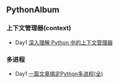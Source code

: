 ## PythonAlbum 
### 上下文管理器(context)
* Day1  [深入理解 Python 中的上下文管理器](https://www.cnblogs.com/wongbingming/p/10519553.html)

### 多进程
* Day1  [一篇文章搞定Python多进程(全)](https://yq.aliyun.com/articles/701208)
